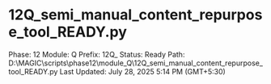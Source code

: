 # 12Q_semi_manual_content_repurpose_tool_READY.py

Phase: 12
Module: Q
Prefix: 12Q_
Status: Ready
Path: D:\MAGIC\scripts\phase12\module_Q\12Q_semi_manual_content_repurpose_tool_READY.py
Last Updated: July 28, 2025 5:14 PM (GMT+5:30)
